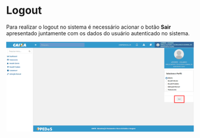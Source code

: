 # Logout

 Para realizar o logout no sistema é necessário acionar o botão **Sair** apresentado juntamente com os dados do usuário autenticado no sistema.

 ![](img/logout.png) 


